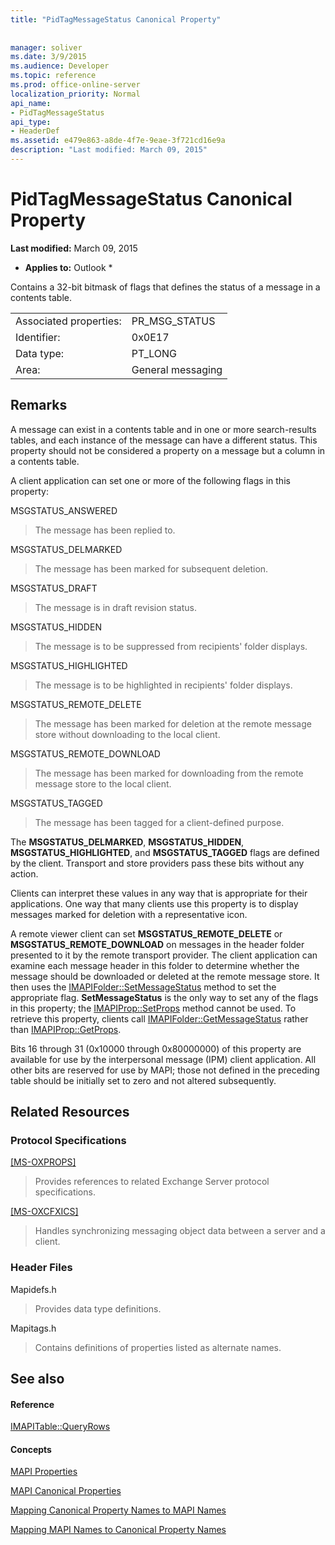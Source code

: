 ```yaml
---
title: "PidTagMessageStatus Canonical Property"
 
 
manager: soliver
ms.date: 3/9/2015
ms.audience: Developer
ms.topic: reference
ms.prod: office-online-server
localization_priority: Normal
api_name:
- PidTagMessageStatus
api_type:
- HeaderDef
ms.assetid: e479e863-a8de-4f7e-9eae-3f721cd16e9a
description: "Last modified: March 09, 2015"
---
```


# PidTagMessageStatus Canonical Property

 **Last modified:** March 09, 2015 
  
 * **Applies to:** Outlook * 
  
Contains a 32-bit bitmask of flags that defines the status of a message in a contents table. 
  
|||
|:-----|:-----|
|Associated properties:  <br/> |PR_MSG_STATUS  <br/> |
|Identifier:  <br/> |0x0E17  <br/> |
|Data type:  <br/> |PT_LONG  <br/> |
|Area:  <br/> |General messaging  <br/> |
   
## Remarks

A message can exist in a contents table and in one or more search-results tables, and each instance of the message can have a different status. This property should not be considered a property on a message but a column in a contents table. 
  
A client application can set one or more of the following flags in this property: 
  
MSGSTATUS_ANSWERED 
  
> The message has been replied to. 
    
MSGSTATUS_DELMARKED 
  
> The message has been marked for subsequent deletion. 
    
MSGSTATUS_DRAFT 
  
> The message is in draft revision status. 
    
MSGSTATUS_HIDDEN 
  
> The message is to be suppressed from recipients' folder displays. 
    
MSGSTATUS_HIGHLIGHTED 
  
> The message is to be highlighted in recipients' folder displays. 
    
MSGSTATUS_REMOTE_DELETE 
  
> The message has been marked for deletion at the remote message store without downloading to the local client. 
    
MSGSTATUS_REMOTE_DOWNLOAD 
  
> The message has been marked for downloading from the remote message store to the local client. 
    
MSGSTATUS_TAGGED 
  
> The message has been tagged for a client-defined purpose.
    
The **MSGSTATUS_DELMARKED**, **MSGSTATUS_HIDDEN**, **MSGSTATUS_HIGHLIGHTED**, and **MSGSTATUS_TAGGED** flags are defined by the client. Transport and store providers pass these bits without any action. 
  
Clients can interpret these values in any way that is appropriate for their applications. One way that many clients use this property is to display messages marked for deletion with a representative icon. 
  
A remote viewer client can set **MSGSTATUS_REMOTE_DELETE** or **MSGSTATUS_REMOTE_DOWNLOAD** on messages in the header folder presented to it by the remote transport provider. The client application can examine each message header in this folder to determine whether the message should be downloaded or deleted at the remote message store. It then uses the [IMAPIFolder::SetMessageStatus](imapifolder-setmessagestatus.md) method to set the appropriate flag. **SetMessageStatus** is the only way to set any of the flags in this property; the [IMAPIProp::SetProps](imapiprop-setprops.md) method cannot be used. To retrieve this property, clients call [IMAPIFolder::GetMessageStatus](imapifolder-getmessagestatus.md) rather than [IMAPIProp::GetProps](imapiprop-getprops.md).
  
Bits 16 through 31 (0x10000 through 0x80000000) of this property are available for use by the interpersonal message (IPM) client application. All other bits are reserved for use by MAPI; those not defined in the preceding table should be initially set to zero and not altered subsequently. 
  
## Related Resources

### Protocol Specifications

[[MS-OXPROPS]](http://msdn.microsoft.com/library/f6ab1613-aefe-447d-a49c-18217230b148%28Office.15%29.aspx)
  
> Provides references to related Exchange Server protocol specifications.
    
[[MS-OXCFXICS]](http://msdn.microsoft.com/library/b9752f3d-d50d-44b8-9e6b-608a117c8532%28Office.15%29.aspx)
  
> Handles synchronizing messaging object data between a server and a client.
    
### Header Files

Mapidefs.h
  
> Provides data type definitions.
    
Mapitags.h
  
> Contains definitions of properties listed as alternate names.
    
## See also

#### Reference

[IMAPITable::QueryRows](imapitable-queryrows.md)
#### Concepts

[MAPI Properties](mapi-properties.md)
  
[MAPI Canonical Properties](mapi-canonical-properties.md)
  
[Mapping Canonical Property Names to MAPI Names](mapping-canonical-property-names-to-mapi-names.md)
  
[Mapping MAPI Names to Canonical Property Names](mapping-mapi-names-to-canonical-property-names.md)

